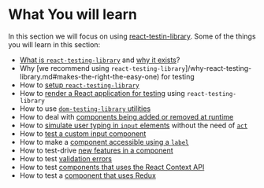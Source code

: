 # What You will learn

In this section we will focus on using [react-testin-library](https://testing-library.com/docs/react-testing-library/intro). Some of the things you will learn in this section:

- [What is `react-testing-library`](what.md) and [why it exists](why-react-testing-library.md)?
- Why [we recommend using `react-testing-library`]/why-react-testing-library.md#makes-the-right-the-easy-one) for testing
- How to [setup `react-testing-library`](setup.md)
- How to [render a React application for testing](rendering.md) using `react-testing-library`
- How to use [`dom-testing-library` utilities](dom-testing-library.md)
- How to deal with [components being added or removed at runtime](dom-testing-library.md#mutation-api)
- How to [simulate user typing in `input` elements](custom-input.md#test-value-change) without the need of [`act`](../intro-to-react-testing/hooks-and-act.md#act)
- How to [test a custom input component](custom-input.md)
- How to make a [component accessible using a `label`](custom-input.md#test-accessibility-via-label)
- How to test-drive [new features in a component](custom-input.md)
- How to test [validation errors](custom-input.md#add-validation)
- How to test [components that uses the React Context API](context.md)
- How to test a [component that uses Redux](redux.md)
